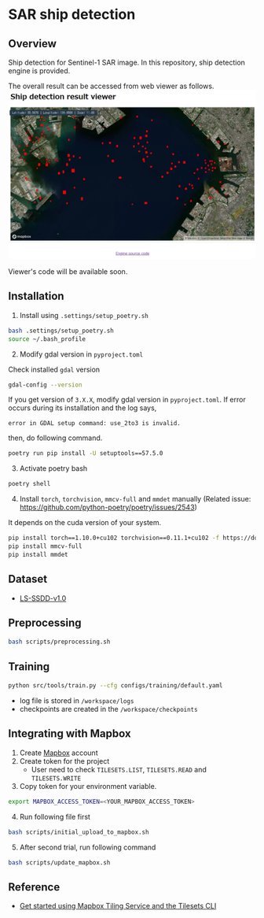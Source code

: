 # SAR ship detection

## Overview

Ship detection for Sentinel-1 SAR image.
In this repository, ship detection engine is provided.

The overall result can be accessed from web viewer as follows.
![image](./.assets/ship_detection.png)

Viewer's code will be available soon.


## Installation

1. Install using `.settings/setup_poetry.sh`
```bash
bash .settings/setup_poetry.sh
source ~/.bash_profile
```

2. Modify gdal version in `pyproject.toml`

Check installed `gdal` version

```bash
gdal-config --version
```

If you get version of `3.X.X`, modify gdal version in `pyproject.toml`.
If error occurs during its installation and the log says,
```
error in GDAL setup command: use_2to3 is invalid.
```

then, do following command.
```bash
poetry run pip install -U setuptools==57.5.0
```


3. Activate poetry bash
```bash
poetry shell
```

4. Install `torch`, `torchvision`, `mmcv-full` and `mmdet` manually
(Related issue: https://github.com/python-poetry/poetry/issues/2543)

It depends on the cuda version of your system.
```bash
pip install torch==1.10.0+cu102 torchvision==0.11.1+cu102 -f https://download.pytorch.org/whl/cu102/torch_stable.html
pip install mmcv-full
pip install mmdet
```

## Dataset
- [LS-SSDD-v1.0](https://github.com/TianwenZhang0825/LS-SSDD-v1.0-OPEN)


## Preprocessing
```bash
bash scripts/preprocessing.sh
```

## Training

```bash
python src/tools/train.py --cfg configs/training/default.yaml
```

- log file is stored in `/workspace/logs`
- checkpoints are created in the `/workspace/checkpoints`


## Integrating with Mapbox

1. Create [Mapbox](https://www.mapbox.com/) account
2. Create token for the project
    - User need to check `TILESETS.LIST`, `TILESETS.READ` and `TILESETS.WRITE`
3. Copy token for your environment variable.
```bash
export MAPBOX_ACCESS_TOKEN=<YOUR_MAPBOX_ACCESS_TOKEN>
```
4. Run following file first
```bash
bash scripts/initial_upload_to_mapbox.sh
```
5. After second trial, run following command
```bash
bash scripts/update_mapbox.sh
```

## Reference
- [Get started using Mapbox Tiling Service and the Tilesets CLI](https://docs.mapbox.com/help/tutorials/get-started-mts-and-tilesets-cli/)
